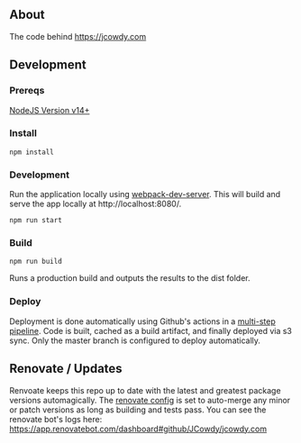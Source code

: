 ## About
The code behind https://jcowdy.com

## Development
### Prereqs
[NodeJS Version v14+](https://nodejs.org/en/download/current/)

### Install
```
npm install
```

### Development
Run the application locally using [webpack-dev-server](https://github.com/webpack/webpack-dev-server). This will build and serve the app locally at http://localhost:8080/.
```
npm run start
```

### Build
```
npm run build
```
Runs a production build and outputs the results to the dist folder.

### Deploy
Deployment is done automatically using Github's actions in a [multi-step pipeline](.github/workflows/main.yml). Code is built, cached as a build artifact, and finally deployed via s3 sync. Only the master branch is configured to deploy automatically.

## Renovate / Updates
Renvoate keeps this repo up to date with the latest and greatest package versions automagically. The [renovate config](renovate.json) is set to auto-merge any minor or patch versions as long as building and tests pass. You can see the renovate bot's logs here: https://app.renovatebot.com/dashboard#github/JCowdy/jcowdy.com
